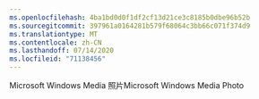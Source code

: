 ```yaml
---
ms.openlocfilehash: 4ba1bd0d0f1df2cf13d21ce3c8185b0dbe96b52b
ms.sourcegitcommit: 397961a0164281b579f68064c3bb66c071f374d9
ms.translationtype: MT
ms.contentlocale: zh-CN
ms.lasthandoff: 07/14/2020
ms.locfileid: "71138456"
---
```

<span data-ttu-id="4d42f-101">Microsoft Windows Media 照片</span><span class="sxs-lookup"><span data-stu-id="4d42f-101">Microsoft Windows Media Photo</span></span>